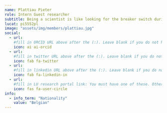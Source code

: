```yaml
---
name: Plattiau Pieter
role: Intern Guest researcher
subtitle: Being a scientist is like looking for the breaker switch during a power outage, you know you'll get there, but you just don't know when.
lucat: pi5552pl
image: "assets/img/members/plattiau.jpg"
social:
  - url: 
    #fill in ORCID URL above after the (:). Leave blank if you do not have ORCID.
    icon: ai ai-orcid
  - url: 
    #fill in twitter URL above after the (:). Leave blank if you do not have twitter.
    icon: fab fa-twitter
  - url: 
    #fill in linkedin URL above after the (:). Leave blank if you do not have linkedin.
    icon: fab fa-linkedin-in
  - url: 
    #fill in LU research portal link: You must have one of these. Otherwise, leave blank.
    icon: fas fa-user-circle
info:
  - info_term: "Nationality"
    value: "Belgian"
---
```


<!-- Write a small bio about yourself under here-->